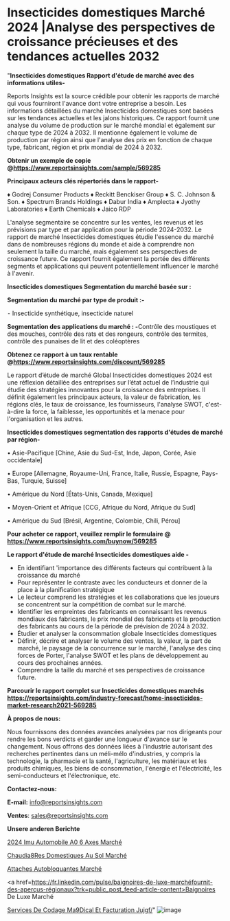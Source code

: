# Insecticides domestiques Marché 2024 |Analyse des perspectives de croissance précieuses et des tendances actuelles 2032

 "<strong>Insecticides domestiques Rapport d'étude de marché avec des informations utiles-</strong>

Reports Insights est la source crédible pour obtenir les rapports de marché qui vous fourniront l'avance dont votre entreprise a besoin. Les informations détaillées du marché Insecticides domestiques sont basées sur les tendances actuelles et les jalons historiques. Ce rapport fournit une analyse du volume de production sur le marché mondial et également sur chaque type de 2024 à 2032. Il mentionne également le volume de production par région ainsi que l'analyse des prix en fonction de chaque type, fabricant, région et prix mondial de 2024 à 2032.

<strong><b>Obtenir un exemple de copie @</b></strong><a href=https://www.reportsinsights.com/sample/569285><strong><b>https://www.reportsinsights.com/sample/569285</b></strong></a>

<b>Principaux acteurs clés répertoriés dans le rapport-</b>

<b> </b>♦ Godrej Consumer Products
♦ Reckitt Benckiser Group
♦ S. C. Johnson & Son.
♦ Spectrum Brands Holdings
♦ Dabur India
♦ Amplecta
♦ Jyothy Laboratories
♦ Earth Chemicals
♦ Jaico RDP

L'analyse segmentaire se concentre sur les ventes, les revenus et les prévisions par type et par application pour la période 2024-2032. Le rapport de marché Insecticides domestiques étudie l'essence du marché dans de nombreuses régions du monde et aide à comprendre non seulement la taille du marché, mais également ses perspectives de croissance future. Ce rapport fournit également la portée des différents segments et applications qui peuvent potentiellement influencer le marché à l'avenir.

<strong>Insecticides domestiques Segmentation du marché basée sur :</strong>

<strong>Segmentation du marché par type de produit :-</strong>

⁃ Insecticide synthétique, insecticide naturel

<strong>Segmentation des applications du marché : -</strong>Contrôle des moustiques et des mouches, contrôle des rats et des rongeurs, contrôle des termites, contrôle des punaises de lit et des coléoptères

<strong><b>Obtenez ce rapport à un taux rentable @</b></strong><a href=https://www.reportsinsights.com/discount/569285><strong><b>https://www.reportsinsights.com/discount/569285</b></strong></a>

Le rapport d’étude de marché Global Insecticides domestiques 2024 est une réflexion détaillée des entreprises sur l’état actuel de l’industrie qui étudie des stratégies innovantes pour la croissance des entreprises. Il définit également les principaux acteurs, la valeur de fabrication, les régions clés, le taux de croissance, les fournisseurs, l'analyse SWOT, c'est-à-dire la force, la faiblesse, les opportunités et la menace pour l'organisation et les autres.

<strong>Insecticides domestiques segmentation des rapports d'études de marché par région-</strong>

• Asie-Pacifique [Chine, Asie du Sud-Est, Inde, Japon, Corée, Asie occidentale]

• Europe [Allemagne, Royaume-Uni, France, Italie, Russie, Espagne, Pays-Bas, Turquie, Suisse]

• Amérique du Nord [États-Unis, Canada, Mexique]

• Moyen-Orient et Afrique [CCG, Afrique du Nord, Afrique du Sud]

• Amérique du Sud [Brésil, Argentine, Colombie, Chili, Pérou]

<strong>Pour acheter ce rapport, veuillez remplir le formulaire @   <a href=https://www.reportsinsights.com/buynow/569285>https://www.reportsinsights.com/buynow/569285</a></strong>

<strong>Le rapport d'étude de marché Insecticides domestiques aide -</strong>
<ul>
  <li>En identifiant 'importance des différents facteurs qui contribuent à la croissance du marché</li>
  <li>Pour représenter le contraste avec les conducteurs et donner de la place à la planification stratégique</li>
  <li>Le lecteur comprend les stratégies et les collaborations que les joueurs se concentrent sur la compétition de combat sur le marché.</li>
  <li>Identifier les empreintes des fabricants en connaissant les revenus mondiaux des fabricants, le prix mondial des fabricants et la production des fabricants au cours de la période de prévision de 2024 à 2032.</li>
  <li>Étudier et analyser la consommation globale Insecticides domestiques</li>
  <li>Définir, décrire et analyser le volume des ventes, la valeur, la part de marché, le paysage de la concurrence sur le marché, l'analyse des cinq forces de Porter, l'analyse SWOT et les plans de développement au cours des prochaines années.</li>
  <li>Comprendre la taille du marché et ses perspectives de croissance future.</li>
</ul>

<strong>Parcourir le rapport complet sur Insecticides domestiques marchés <a href=https://reportsinsights.com/industry-forecast/home-insecticides-market-research2021-569285>https://reportsinsights.com/industry-forecast/home-insecticides-market-research2021-569285</a></strong>

<strong>À propos de nous:</strong>

Nous fournissons des données avancées analysées par nos dirigeants pour rendre les bons verdicts et garder une longueur d'avance sur le changement. Nous offrons des données liées à l'industrie autorisant des recherches pertinentes dans un méli-mélo d'industries, y compris la technologie, la pharmacie et la santé, l'agriculture, les matériaux et les produits chimiques, les biens de consommation, l'énergie et l'électricité, les semi-conducteurs et l'électronique, etc.

<strong>Contactez-nous:</strong>

<strong>E-mail:</strong> <a href=mailto:info@reportsinsights.com>info@reportsinsights.com</a>

<strong>Ventes</strong>: <a href=mailto:sales@reportsinsights.com>sales@reportsinsights.com</a>

<strong>Unsere anderen Berichte</strong>

<a href=https://www.linkedin.com/pulse/2024-imu-automobile-%C3%A0-6-axes-march%C3%A9-analyse-et-mm86c/>2024 Imu Automobile A0 6 Axes Marché</a>

<a href=https://www.linkedin.com/pulse/chaudi%C3%A8res-domestiques-au-sol-march%C3%A9-de-la-pbskc/>Chaudia8Res Domestiques Au Sol Marché</a>

<a href=https://www.linkedin.com/pulse/attaches-autobloquantes-marché-progrès-technologiques-axz1c/>Attaches Autobloquantes Marché</a>

<a href=https://fr.linkedin.com/pulse/baignoires-de-luxe-marchéfournit-des-aperçus-régionaux?trk=public_post_feed-article-content>Baignoires De Luxe Marché</a>

<a href=https://www.linkedin.com/pulse/services-de-codage-m%C3%A9dical-et-facturation-jujgf/>Services De Codage Ma9Dical Et Facturation Jujgf/</a>"
![image](https://github.com/daminid12/RItrends/assets/158430485/f709b245-0b56-4415-bd02-66c1b41b593f)
